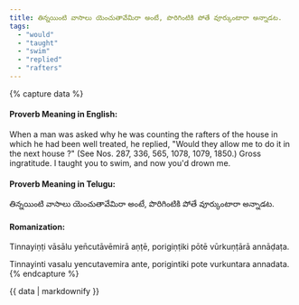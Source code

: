 ```yaml
---
title: తిన్నయింటి వాసాలు యెంచుతావేమిరా అంటే, పొరిగింటికి పోతే వూర్కుంటారా అన్నాడట.
tags:
  - "would"
  - "taught"
  - "swim"
  - "replied"
  - "rafters"
---
```


{% capture data %}
#### Proverb Meaning in English:
When a man was asked why he was counting the rafters of the house in which he had been well treated, he replied, "Would they allow me to do it in the next house ?"
(See Nos. 287, 336, 565, 1078, 1079, 1850.)
Gross ingratitude.
I taught you to swim, and now you'd drown me.

#### Proverb Meaning in Telugu:
తిన్నయింటి వాసాలు యెంచుతావేమిరా అంటే, పొరిగింటికి పోతే వూర్కుంటారా అన్నాడట.

#### Romanization:
Tinnayiṇṭi vāsālu yen̄cutāvēmirā aṇṭē, porigiṇṭiki pōtē vūrkuṇṭārā annāḍaṭa.

Tinnayinti vasalu yencutavemira ante, porigintiki pote vurkuntara annadata.
{% endcapture %}

{{ data | markdownify }}

